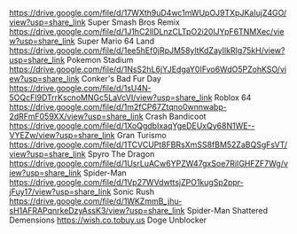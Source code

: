 https://drive.google.com/file/d/17WXth9uD4wc1mWUpOJ9TXpJKaIujZ4GO/view?usp=share_link
Super Smash Bros Remix
https://drive.google.com/file/d/1J1hC2lIDLnzCLTpO2i20lJYpF6TNMXec/view?usp=share_link
Super Mario 64 Land
https://drive.google.com/file/d/1ee5hEf0jRpJM58yltKdZayIlkRIg75kH/view?usp=share_link
Pokemon Stadium
https://drive.google.com/file/d/1NsS2hL6jYJEdgaY0IFvo6WdO5PZohKSO/view?usp=share_link
Conker's Bad Fur Day
https://drive.google.com/file/d/1sU4N-5OQcFI9DTrrKscnoMNGc5LaVcVI/view?usp=share_link
Roblox 64
https://drive.google.com/file/d/1m2fCP67Ztqno0wnnwabp-2dRFmF059XX/view?usp=share_link
Crash Bandicoot
https://drive.google.com/file/d/1XoQgdbIxaqYgeDEUxQy68N1WE--VYEZw/view?usp=share_link
Gran Turismo
https://drive.google.com/file/d/1TCVCUPt8FBRsXmSS8fBM52ZaBQSgFsVT/view?usp=share_link
Spyro The Dragon
https://drive.google.com/file/d/1UsrLuACw6YPZW47gxSoe7RiIGHFZF7Wg/view?usp=share_link
Spider-Man
https://drive.google.com/file/d/1Vp27WVdwttsjZPO1kugSp2ppr-jFuy17/view?usp=share_link
Sonic Rush
https://drive.google.com/file/d/1WKZmmB_jhu-sH1AFRAPqnrkeDzyAssK3/view?usp=share_link
Spider-Man Shattered Demensions
https://wish.co.tobuy.us
Doge Unblocker
